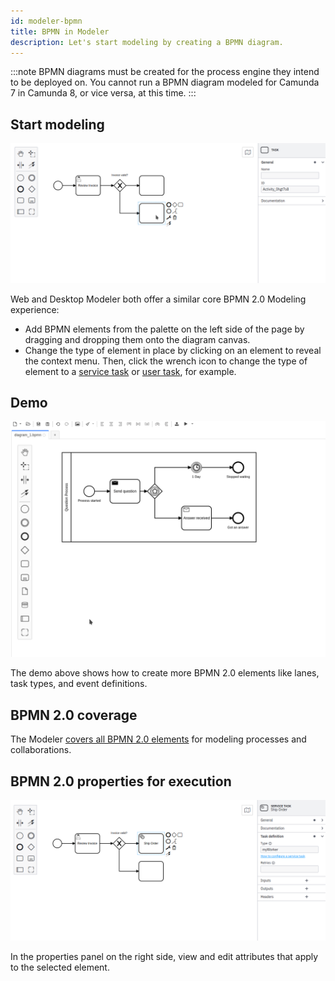 ```yaml
---
id: modeler-bpmn
title: BPMN in Modeler
description: Let's start modeling by creating a BPMN diagram.
---
```


:::note
BPMN diagrams must be created for the process engine they intend to be deployed on. You cannot run a BPMN diagram modeled for Camunda 7 in Camunda 8, or vice versa, at this time.
:::

## Start modeling

![Start Modeling](./assets/quickstart-2.png)

Web and Desktop Modeler both offer a similar core BPMN 2.0 Modeling experience:

- Add BPMN elements from the palette on the left side of the page by dragging and dropping them onto the diagram canvas.
- Change the type of element in place by clicking on an element to reveal the context menu. Then, click the wrench icon to change the type of element to a [service task](./service-tasks/service-tasks.md) or [user task](./user-tasks/user-tasks.md), for example.

## Demo

![Demo](./assets/demo.gif)

The demo above shows how to create more BPMN 2.0 elements like lanes, task types, and event definitions.

## BPMN 2.0 coverage

The Modeler [covers all BPMN 2.0 elements](/docs/components/modeler/bpmn/bpmn-coverage/) for modeling processes and collaborations.

## BPMN 2.0 properties for execution

![Save BPMN Diagram](./assets/quickstart-3.png)

In the properties panel on the right side, view and edit attributes that apply to the selected element.
